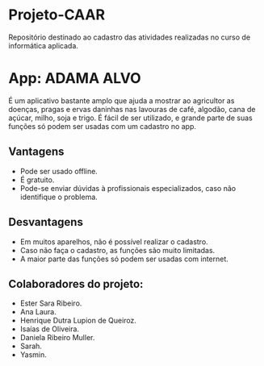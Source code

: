 # Projeto-CAAR
Repositório destinado ao cadastro das atividades realizadas no curso de informática aplicada.

# App: ADAMA ALVO
É um aplicativo bastante amplo que ajuda a mostrar ao agricultor as doenças, pragas e ervas daninhas nas lavouras de café, algodão, cana de açúcar, milho, soja e trigo.
É fácil de ser utilizado, e grande parte de suas funções só podem ser usadas com um cadastro no app.

## Vantagens
- Pode ser usado offline.
- É gratuito.
- Pode-se enviar dúvidas à profissionais especializados, caso não identifique o problema.

## Desvantagens
- Em muitos aparelhos, não é possível realizar o cadastro.
- Caso não faça o cadastro, as funções são muito limitadas.
- A maior parte das funções só podem ser usadas com internet.

## Colaboradores do projeto:
- Ester Sara Ribeiro.
- Ana Laura.
- Henrique Dutra Lupion de Queiroz.
- Isaías de Oliveira.
- Daniela Ribeiro Muller.
- Sarah.
- Yasmin.
